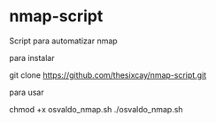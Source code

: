 # nmap-script
Script para automatizar nmap


para instalar

git clone https://github.com/thesixcay/nmap-script.git

para usar 

chmod +x osvaldo_nmap.sh
./osvaldo_nmap.sh
